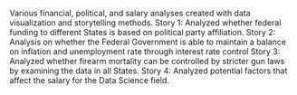 Various financial, political, and salary analyses created with data visualization and storytelling methods.
Story 1: Analyzed whether federal funding to different States is based on political party affiliation.
Story 2: Analysis on whether the Federal Government is able to maintain a balance on inflation and unemployment rate through interest rate control
Story 3: Analyzed whether firearm mortality can be controlled by stricter gun laws by examining the data in all States.
Story 4: Analyzed potential factors that affect the salary for the Data Science field.
